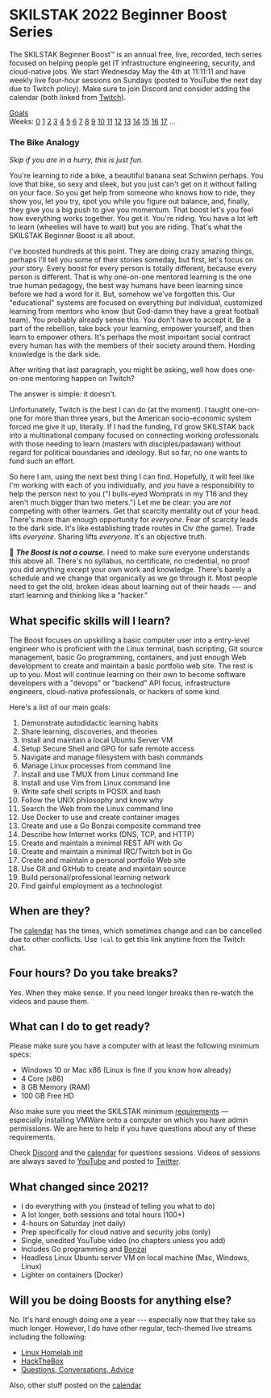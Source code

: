 # SKILSTAK 2022 Beginner Boost Series

The SKILSTAK Beginner Boost™ is an annual free, live, recorded, tech
series focused on helping people get IT infrastructure engineering,
security, and cloud-native jobs. We start Wednesday May the 4th at
11:11:11 and have weekly live four-hour sessions on Sundays (posted to
YouTube the next day due to Twitch policy). Make sure to join Discord
and consider adding the calendar (both linked from
[Twitch](http://rwxrob.tv)).

[Goals](#what-specific-skills-will-i-learn)  
Weeks:
[0](/00/README.md)
[1](/01/README.md)
[2](/02/README.md)
[3](/03/README.md)
[4](/04/README.md)
[5](/05/README.md)
[6](/06/README.md)
[7](/07/README.md)
[8](/08/README.md)
[9](/09/README.md)
[10](/10/README.md)
[11](/11/README.md)
[12](/12/README.md)
[13](/13/README.md)
[14](/14/README.md)
[15](/15/README.md)
[16](/16/README.md)
[17](/17/README.md)
...

### The Bike Analogy

*Skip if you are in a hurry, this is just fun.*

You're learning to ride a bike, a beautiful banana seat Schwinn perhaps.
You love that bike, so sexy and sleek, but you just can't get on it
without falling on your face. So you get help from someone who knows how
to ride, they show you, let you try, spot you while you figure out
balance, and, finally, they give you a big push to give you momentum.
That boost let's you feel how everything works together. You get it.
You're riding. You have a lot left to learn (wheelies will have to wait)
but you are riding. That's what the SKILSTAK Beginner Boost is all about.

I've boosted hundreds at this point. They are doing crazy amazing
things, perhaps I'll tell you some of their stories someday, but first,
let's focus on *your* story. Every boost for every person is totally
different, because every person is different. That is why one-on-one
mentored learning is the one true human pedagogy, the best way humans
have been learning since before we had a word for it. But, somehow we've
forgotten this. Our "educational" systems are focused on everything
*but* individual, customized learning from mentors who know (but
God-damn they have a great football team). You probably already sense
this. You don't have to accept it. Be a part of the rebellion, take back
your learning, empower yourself, and then learn to empower others. It's
perhaps the most important social contract every human has with the
members of their society around them. Hording knowledge is the dark
side.

After writing that last paragraph, you might be asking, well how does
one-on-one mentoring happen on Twitch?

The answer is simple: it doesn't.

Unfortunately, Twitch is the best I can do (at the moment). I taught
one-on-one for more than three years, but the American socio-economic
system forced me give it up, literally. If I had the funding, I'd grow
SKILSTAK back into a multinational company focused on connecting working
professionals with those needing to learn (masters with
disciples/padawan) without regard for political boundaries and ideology.
But so far, no one wants to fund such an effort.

So here I am, using the next best thing I can find. Hopefully, it will
feel like I'm working with each of you individually, and *you* have a
responsibility to help the person next to you ("I bulls-eyed Womprats in
my T16 and they aren't much bigger than two meters.") Let me be clear:
you are *not* competing with other learners. Get that scarcity mentality
out of your head. There's more than enough opportunity for *everyone*.
Fear of scarcity leads to the dark side. It's like establishing trade
routes in Civ (the game). Trade lifts *everyone*. Sharing lifts
*everyone*. It's an objective truth.

🌟 ***The Boost is not a course.*** I need to make sure everyone
understands this above all. There's no syllabus, no certificate, no
credential, no proof you did anything except your own work and
knowledge. There's barely a schedule and we change that organically as
we go through it. Most people need to get the old, broken ideas about
learning out of their heads --- and start learning and thinking like a
"hacker."

## What specific skills will I learn?

The Boost focuses on upskilling a basic computer user into a entry-level
engineer who is proficient with the Linux terminal, bash scripting, Git
source management, basic Go programming, containers, and just enough Web
development to create and maintain a basic portfolio web site. The rest
is up to you. Most will continue learning on their own to become
software developers with a "devops" or "backend" API focus,
infrastructure engineers, cloud-native professionals, or hackers of some
kind.

Here's a list of our main goals:

1.  Demonstrate autodidactic learning habits
2.  Share learning, discoveries, and theories
3.  Install and maintain a local Ubuntu Server VM
4.  Setup Secure Shell and GPG for safe remote access
5.  Navigate and manage filesystem with bash commands
6.  Manage Linux processes from command line
7.  Install and use TMUX from Linux command line
8.  Install and use Vim from Linux command line
9.  Write safe shell scripts in POSIX and bash
10. Follow the UNIX philosophy and know why
11. Search the Web from the Linux command line
12. Use Docker to use and create container images
13. Create and use a Go Bonzai composite command tree
14. Describe how Internet works (DNS, TCP, and HTTP)
15. Create and maintain a minimal REST API with Go
16. Create and maintain a minimal IRC/Twitch bot in Go
17. Create and maintain a personal portfolio Web site
18. Use Git and GitHub to create and maintain source
19. Build personal/professional learning network
20. Find gainful employment as a technologist

## When are they?

The [calendar](https://bit.ly/rwxrobsched) has the times, which
sometimes change and can be cancelled due to other conflicts. Use `!cal`
to get this link anytime from the Twitch chat.

## Four hours? Do you take breaks?

Yes. When they make sense. If you need longer breaks then re-watch the
videos and pause them.

## What can I do to get ready?

Please make sure you have a computer with at least the following minimum
specs:

* Windows 10 or Mac x86 (Linux is fine if you know how already)
* 4 Core (x86)
* 8 GB Memory (RAM)
* 100 GB Free HD

Also make sure you meet the SKILSTAK minimum
[requirements](requirements) — especially installing VMWare onto a
computer on which you have admin permissions. We are here to help if you
have questions about any of these requirements.

Check [Discord](https://discord.gg/9wydZXY) and the
[calendar](https://bit.ly/rwxrobsched) for questions sessions. Videos of
sessions are always saved to [YouTube](https://youtube.com/rwxrob) and
posted to [Twitter](https://twitter.com/rwxrob).

## What changed since 2021?

* I do everything with you (instead of telling you what to do)
* A lot longer, both sessions and total hours (100+)
* 4-hours on Saturday (not daily)
* Prep specifically for cloud native and security jobs (only)
* Single, unedited YouTube video (no chapters unless you add)
* Includes Go programming and [Bonzai](https://github.com/rwxrob/bonzai)
* Headless Linux Ubuntu server VM on local machine (Mac, Windows, Linux)
* Lighter on containers (Docker)

## Will you be doing Boosts for anything else?

No. It's hard enough doing one a year --- especially now that they take
so much longer. However, I do have other regular, tech-themed live
streams including the following:

* [Linux Homelab init](https://youtube.com/playlist?list=PLrK9UeDMcQLpjUGg5z9Z6Un-axVx06-2J)
* [HackTheBox](https://youtube.com/playlist?list=PLrK9UeDMcQLpiEpzeh3SyeTTW7GRk1OAV)
* [Questions, Conversations, Advice](https://youtube.com/playlist?list=PLrK9UeDMcQLqpsODBnT6mRebNNNRnFDwQ)

Also, other stuff posted on the [calendar](https://bit.ly/rwxrobsched)
